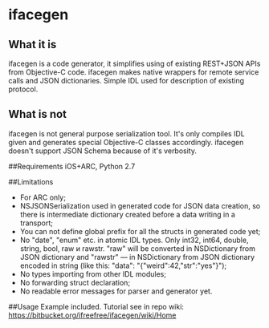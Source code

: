# ifacegen

## What it is
ifacegen is a code generator, it simplifies using of existing REST+JSON APIs from Objective-C code. ifacegen makes native wrappers for remote service calls and JSON dictionaries. Simple IDL used for description of existing protocol.

## What is not
ifacegen is not general purpose serialization tool. It's only compiles IDL given and generates special Objective-C classes accordingly. ifacegen doesn't support JSON Schema because of it's verbosity.

##Requirements
iOS+ARC, Python 2.7

##Limitations
- For ARC only;
- NSJSONSerialization used in generated code for JSON data creation, so there is intermediate dictionary created before a data writing in a transport;
- You can not define global prefix for all the structs in generated code yet;
- No "date", "enum" etc. in atomic IDL types. Only int32, int64, double, string, bool, raw и rawstr. "raw" will be converted in NSDictionary from JSON dictionary and "rawstr" — in NSDictionary from JSON dictionary encoded in string (like this: "data": "{\"weird\":42,\"str\":\"yes\"}");
- No types importing from other IDL modules;
- No forwarding struct declaration;
- No readable error messages for parser and generator yet.

##Usage
Example included. Tutorial see in repo wiki: https://bitbucket.org/ifreefree/ifacegen/wiki/Home